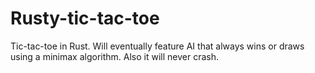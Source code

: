 # Rusty-tic-tac-toe
Tic-tac-toe in Rust. Will eventually feature AI that always wins or draws using a minimax algorithm. Also it will never crash.
